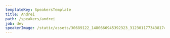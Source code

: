 ```yaml
---
templateKey: SpeakersTemplate
title: Andrei
path: /speakers/andrei
job: dev
speakerImage: /static/assets/30689122_1480666945392323_3123011773438174874_n.jpg
---
```


